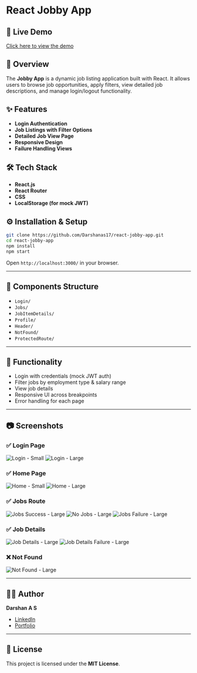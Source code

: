 # React Jobby App

## 🚀 Live Demo
[Click here to view the demo](https://react-jobby-app-chi.vercel.app/)

## 📌 Overview
The **Jobby App** is a dynamic job listing application built with React. It allows users to browse job opportunities, apply filters, view detailed job descriptions, and manage login/logout functionality.

## ✨ Features
- **Login Authentication**
- **Job Listings with Filter Options**
- **Detailed Job View Page**
- **Responsive Design**
- **Failure Handling Views**

## 🛠️ Tech Stack
- **React.js**
- **React Router**
- **CSS**
- **LocalStorage (for mock JWT)**

## ⚙️ Installation & Setup

```bash
git clone https://github.com/Darshanas17/react-jobby-app.git
cd react-jobby-app
npm install
npm start
```

Open `http://localhost:3000/` in your browser.

---

## 📁 Components Structure

- `Login/`
- `Jobs/`
- `JobItemDetails/`
- `Profile/`
- `Header/`
- `NotFound/`
- `ProtectedRoute/`

---

## 🎯 Functionality
- Login with credentials (mock JWT auth)
- Filter jobs by employment type & salary range
- View job details
- Responsive UI across breakpoints
- Error handling for each page

---


## 📷 Screenshots

### ✅ Login Page
![Login - Small](https://assets.ccbp.in/frontend/content/react-js/jobby-app-login-sm-output.png)
![Login - Large](https://assets.ccbp.in/frontend/content/react-js/jobby-app-login-lg-output.png)

### ✅ Home Page
![Home - Small](https://assets.ccbp.in/frontend/content/react-js/jobby-app-home-sm-output.png)
![Home - Large](https://assets.ccbp.in/frontend/content/react-js/jobby-app-home-lg-output.png)

### ✅ Jobs Route
![Jobs Success - Large](https://assets.ccbp.in/frontend/content/react-js/jobby-app-jobs-success-lg-output-v0.png)
![No Jobs - Large](https://assets.ccbp.in/frontend/content/react-js/jobby-app-no-jobs-lg-output-v0.png)
![Jobs Failure - Large](https://assets.ccbp.in/frontend/content/react-js/jobby-app-jobs-failure-lg-output-v0.png)

### ✅ Job Details
![Job Details - Large](https://assets.ccbp.in/frontend/content/react-js/jobby-app-job-details-success-lg-output-v0.png)
![Job Details Failure - Large](https://assets.ccbp.in/frontend/content/react-js/jobby-app-job-details-failure-lg-output.png)

### ❌ Not Found
![Not Found - Large](https://assets.ccbp.in/frontend/content/react-js/jobby-app-not-found-lg-output.png)

---

## 👨‍💻 Author

**Darshan A S**  
- [LinkedIn](https://www.linkedin.com/in/darshan-a-s/)  
- [Portfolio](https://darshanas17.github.io/darshan-as-17-portfolio/)

---

## 📜 License

This project is licensed under the **MIT License**.
